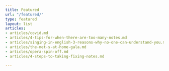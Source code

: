 ```yaml
---
title: Featured
url: "/featured/"
type: featured
layout: list
articles:
- articles/covid.md
- articles/4-tips-for-when-there-are-too-many-notes.md
- articles/singing-in-english-3-reasons-why-no-one-can-understand-you.md
- articles/the-met-s-at-home-gala.md
- articles/opera-spin-off.md
- articles/4-steps-to-taking-fixing-notes.md

---
```

